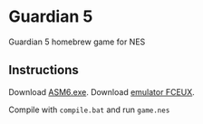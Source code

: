 # Guardian 5
Guardian 5 homebrew game for NES

## Instructions

Download [ASM6.exe](https://www.romhacking.net/utilities/674/).
Download [emulator FCEUX](http://www.fceux.com/web/home.html).

Compile with `compile.bat` and run `game.nes`
